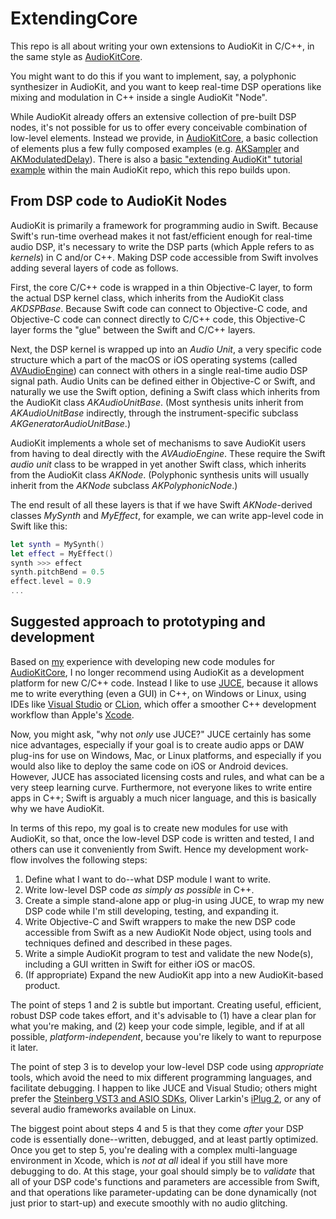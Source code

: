 # ExtendingCore
This repo is all about writing your own extensions to AudioKit in C/C++, in the same style as  [AudioKitCore](https://github.com/AudioKit/AudioKit/tree/master/AudioKit/Core/AudioKitCore).

You might want to do this if you want to implement, say, a polyphonic synthesizer in AudioKit, and you want to keep real-time DSP operations like mixing and modulation in C++ inside a single AudioKit "Node".

While AudioKit already offers an extensive collection of pre-built DSP nodes, it's not possible for us to offer every conceivable combination of low-level elements. Instead we provide, in [AudioKitCore](https://github.com/AudioKit/AudioKit/tree/master/AudioKit/Core/AudioKitCore), a basic collection of elements plus a few fully composed examples (e.g. [AKSampler](https://github.com/AudioKit/AudioKit/tree/master/AudioKit/Core/AudioKitCore/Sampler) and [AKModulatedDelay](https://github.com/AudioKit/AudioKit/tree/master/AudioKit/Core/AudioKitCore/ModulatedDelay)). There is also a [basic "extending AudioKit" tutorial example](https://github.com/AudioKit/AudioKit/tree/master/Developer/macOS/ExtendingAudioKit) within the main AudioKit repo, which this repo builds upon.

## From DSP code to AudioKit Nodes
AudioKit is primarily a framework for programming audio in Swift. Because Swift's run-time overhead makes it not fast/efficient enough for real-time audio DSP, it's necessary to write the DSP parts (which Apple refers to as *kernels*) in C and/or C++. Making DSP code accessible from Swift involves adding several layers of code as follows.

First, the core C/C\++ code is wrapped in a thin Objective-C layer, to form the actual DSP kernel class, which inherits from the AudioKit class *AKDSPBase*. Because Swift code can connect to Objective-C code, and Objective-C code can connect directly to C/C\++ code, this Objective-C layer forms the "glue" between the Swift and C/C\++ layers.

Next, the DSP kernel is wrapped up into an *Audio Unit*, a very specific code structure which a part of the macOS or iOS operating systems (called [AVAudioEngine](https://developer.apple.com/documentation/avfoundation/avaudioengine)) can connect with others in a single real-time audio DSP signal path. Audio Units can be defined either in Objective-C or Swift, and naturally we use the Swift option, defining a Swift class which inherits from the AudioKit class *AKAudioUnitBase*. (Most synthesis units inherit from *AKAudioUnitBase* indirectly, through the instrument-specific subclass *AKGeneratorAudioUnitBase*.)

AudioKit implements a whole set of mechanisms to save AudioKit users from having to deal directly with the *AVAudioEngine*. These require the Swift *audio unit* class to be wrapped in yet another Swift class, which inherits from the AudioKit class *AKNode*. (Polyphonic synthesis units will usually inherit from the *AKNode* subclass *AKPolyphonicNode*.)

The end result of all these layers is that if we have Swift *AKNode*-derived classes *MySynth* and *MyEffect*, for example, we can write app-level code in Swift like this:
```swift
let synth = MySynth()
let effect = MyEffect()
synth >>> effect
synth.pitchBend = 0.5
effect.level = 0.9
...
```

## Suggested approach to prototyping and development
Based on [my](https://github.com/getdunne) experience with developing new code modules for [AudioKitCore](https://github.com/AudioKit/AudioKit/tree/master/AudioKit/Core/AudioKitCore), I no longer recommend using AudioKit as a development platform for new C/C\++ code. Instead I like to use [JUCE](https://juce.com/), because it allows me to write everything (even a GUI) in C\++, on Windows or Linux, using IDEs like [Visual Studio](https://visualstudio.microsoft.com/) or [CLion](https://www.jetbrains.com/clion/), which offer a smoother C++ development workflow than Apple's [Xcode](https://developer.apple.com/xcode/).

Now, you might ask, "why not *only* use JUCE?" JUCE certainly has some nice advantages, especially if your goal is to create audio apps or DAW plug-ins for use on Windows, Mac, or Linux platforms, and especially if you would also like to deploy the same code on iOS or Android devices. However, JUCE has associated licensing costs and rules, and what can be a very steep learning curve. Furthermore, not everyone likes to write entire apps in C\++; Swift is arguably a much nicer language, and this is basically why we have AudioKit.

In terms of this repo, my goal is to create new modules for use with AudioKit, so that, once the low-level DSP code is written and tested, I and others can use it conveniently from Swift. Hence my development work-flow involves the following steps:
1. Define what I want to do--what DSP module I want to write.
2. Write low-level DSP code *as simply as possible* in C++.
3. Create a simple stand-alone app or plug-in using JUCE, to wrap my new DSP code while I'm still developing, testing, and expanding it.
4. Write Objective-C and Swift wrappers to make the new DSP code accessible from Swift as a new AudioKit Node object, using tools and techniques defined and described in these pages.
5. Write a simple AudioKit program to test and validate the new Node(s), including a GUI written in Swift for either iOS or macOS.
6. (If appropriate) Expand the new AudioKit app into a new AudioKit-based product.

The point of steps 1 and 2 is subtle but important. Creating useful, efficient, robust DSP code takes effort, and it's advisable to (1) have a clear plan for what you're making, and (2) keep your code simple, legible, and if at all possible, *platform-independent*, because you're likely to want to repurpose it later.

The point of step 3 is to develop your low-level DSP code using *appropriate* tools, which avoid the need to mix different programming languages, and facilitate debugging. I happen to like JUCE and Visual Studio; others might prefer the [Steinberg VST3 and ASIO SDKs](https://www.steinberg.net/en/company/developers.html), Oliver Larkin's [iPlug 2](https://iplug2.github.io/), or any of several audio frameworks available on Linux.

The biggest point about steps 4 and 5 is that they come *after* your DSP code is essentially done--written, debugged, and at least partly optimized. Once you get to step 5, you're dealing with a complex multi-language environment in Xcode, which is *not at all* ideal if you still have more debugging to do. At this stage, your goal should simply be to *validate* that all of your DSP code's functions and parameters are accessible from Swift, and that operations like parameter-updating can be done dynamically (not just prior to start-up) and execute smoothly with no audio glitching.

